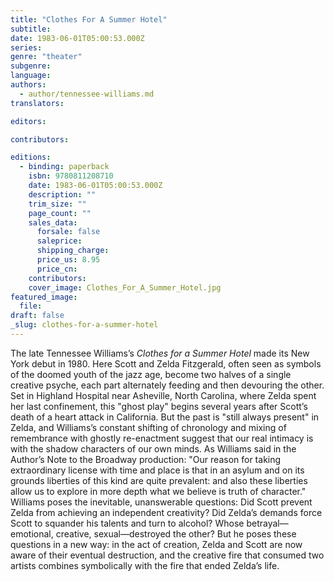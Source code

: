 ```yaml
---
title: "Clothes For A Summer Hotel"
subtitle:
date: 1983-06-01T05:00:53.000Z
series:
genre: "theater"
subgenre:
language:
authors:
  - author/tennessee-williams.md
translators:

editors:

contributors:

editions:
  - binding: paperback
    isbn: 9780811208710
    date: 1983-06-01T05:00:53.000Z
    description: ""
    trim_size: ""
    page_count: ""
    sales_data:
      forsale: false
      saleprice:
      shipping_charge:
      price_us: 8.95
      price_cn:
    contributors:
    cover_image: Clothes_For_A_Summer_Hotel.jpg
featured_image:
  file:
draft: false
_slug: clothes-for-a-summer-hotel
---
```


The late Tennessee Williams’s _Clothes for a Summer Hotel_ made its New York debut in 1980. Here Scott and Zelda Fitzgerald, often seen as symbols of the doomed youth of the jazz age, become two halves of a single creative psyche, each part alternately feeding and then devouring the other. Set in Highland Hospital near Asheville, North Carolina, where Zelda spent her last confinement, this "ghost play" begins several years after Scott’s death of a heart attack in California. But the past is "still always present" in Zelda, and Williams’s constant shifting of chronology and mixing of remembrance with ghostly re-enactment suggest that our real intimacy is with the shadow characters of our own minds. As Williams said in the Author’s Note to the Broadway production: "Our reason for taking extraordinary license with time and place is that in an asylum and on its grounds liberties of this kind are quite prevalent: and also these liberties allow us to explore in more depth what we believe is truth of character." Williams poses the inevitable, unanswerable questions: Did Scott prevent Zelda from achieving an independent creativity? Did Zelda’s demands force Scott to squander his talents and turn to alcohol? Whose betrayal––emotional, creative, sexual––destroyed the other? But he poses these questions in a new way: in the act of creation, Zelda and Scott are now aware of their eventual destruction, and the creative fire that consumed two artists combines symbolically with the fire that ended Zelda’s life.

